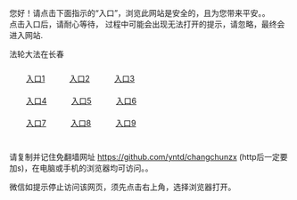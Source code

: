 您好！请点击下面指示的“入口”，浏览此网站是安全的，且为您带来平安。。 <br/>
点击入口后，请耐心等待， 过程中可能会出现无法打开的提示，请忽略，最终会进入网站. </br>

法轮大法在长春<br/>
<div style="padding:10px"><a style="margin:20px" target="_blank" href="https://d2vyxpn5ye3pfm.cloudfront.net/2Qpsp?bdjlewd" id="ccLink1" rel="nofollow">入口1</a> <a target="_blank" style="margin:20px" href="https://d1qm75kem4iwox.cloudfront.net/2Qpsp?cwrfga" id="ccLink2" rel="nofollow">入口2</a> <a style="margin:20px" target="_blank" href="https://d1pvrfl30w3kqp.cloudfront.net/2Qpsp?lteari" id="ccLink3" rel="nofollow">入口3</a></div>

<div style="padding:10px" ><a style="margin:20px" target="_blank" href="https://d2vyxpn5ye3pfm.cloudfront.net/2Qpsp?bdjlewd" id="ccLink4" rel="nofollow">入口4</a> <a style="margin:20px" href="https://d1qm75kem4iwox.cloudfront.net/2Qpsp?cwrfga" target="_blank" id="ccLink5" rel="nofollow">入口5</a> <a style="margin:20px" href="https://d1pvrfl30w3kqp.cloudfront.net/2Qpsp?lteari" target="_blank" id="ccLink6" rel="nofollow">入口6</a></div>

<div style="padding:10px"><a style="margin:20px" target="_blank" href="https://d2vyxpn5ye3pfm.cloudfront.net/2Qpsp?bdjlewd" id="ccLink7" rel="nofollow">入口7</a> <a style="margin:20px" href="https://d1qm75kem4iwox.cloudfront.net/2Qpsp?cwrfga" target="_blank" id="ccLink8" rel="nofollow">入口8</a> <a style="margin:20px" target="_blank" href="https://d1pvrfl30w3kqp.cloudfront.net/2Qpsp?lteari" id="ccLink9" rel="nofollow">入口9</a></div>

<br/>



请复制并记住免翻墙网址 https://github.com/yntd/changchunzx (http后一定要加s)，在电脑或手机的浏览器均可访问。。<br/>

微信如提示停止访问该网页，须先点击右上角，选择浏览器打开。
